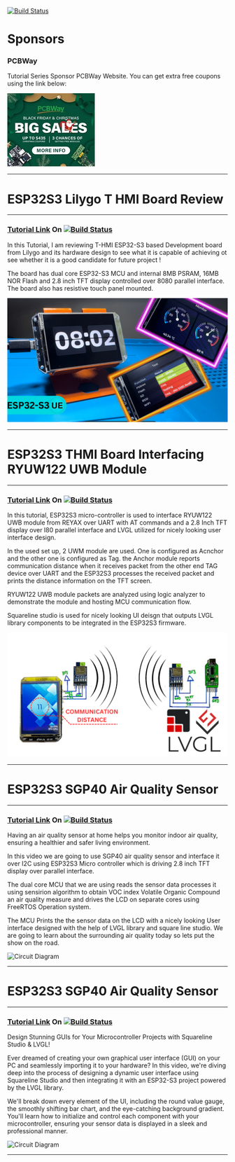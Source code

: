 [![Build Status](https://img.shields.io/badge/USEFUL%20ELECTRONICS-YOUTUBE-red)](https://www.youtube.com/user/wardzx1)

# Sponsors

### PCBWay
Tutorial Series Sponsor PCBWay Website. You can get extra free coupons using the link below:

[<img src="https://github.com/UsefulElectronics/esp32s3-lilygo-thmi-ryuw122/blob/main/pictures/pcbwaybanner.jpg">](https://www.pcbway.com/setinvite.aspx?inviteid=582640)

***
# ESP32S3 Lilygo T HMI Board Review
***
### [Tutorial Link](https://youtu.be/12MyKaSyPj4) On [![Build Status](https://img.shields.io/badge/YouTube-FF0000?style=for-the-badge&logo=youtube&logoColor=white)](https://www.youtube.com/wardzx1) 

In this Tutorial, I am reviewing T-HMI ESP32-S3 based Development board from Lilygo and its hardware design to see what it is capable of achieving ot see whether it is a good candidate for future project !

The board has dual core ESP32-S3 MCU and internal 8MB PSRAM, 16MB  NOR Flash and 2.8 inch TFT display controlled over 8080 parallel interface. The board also has resistive touch panel mounted.

![Circuit Diagram](https://github.com/UsefulElectronics/esp32s3-lilygo-thmi-ryuw122/blob/main/pictures/THMI.png)
***

# ESP32S3 THMI Board Interfacing RYUW122 UWB Module
***
### [Tutorial Link](https://youtu.be/anwFOHaNnUQ) On [![Build Status](https://img.shields.io/badge/YouTube-FF0000?style=for-the-badge&logo=youtube&logoColor=white)](https://www.youtube.com/wardzx1) 

In this tutorial, ESP32S3 micro-controller is used to interface RYUW122 UWB module from REYAX over UART with AT commands and a 2.8 Inch TFT display over I80 parallel interface and LVGL utilized for nicely looking user interface design.

In the used set up, 2 UWM module are used. One is configured as Acnchor and the other one is configured as Tag. the Anchor module reports communication distance when it receives packet from the other end TAG device over UART and the ESP32S3 processes the received packet and prints the distance information on the TFT screen. 

RYUW122 UWB module packets are analyzed using logic analyzer to demonstrate the module and hosting MCU communication flow.

Squareline studio is used for nicely looking UI deisgn that outputs LVGL library components to be integrated in the ESP32S3 firmware.

![Circuit Diagram](https://github.com/UsefulElectronics/esp32s3-lilygo-thmi-ryuw122/blob/main/pictures/uwb%20cover.png)

***
# ESP32S3 SGP40 Air Quality Sensor
***
### [Tutorial Link](https://youtu.be/_cIWVNCPDKA) On [![Build Status](https://img.shields.io/badge/YouTube-FF0000?style=for-the-badge&logo=youtube&logoColor=white)](https://www.youtube.com/wardzx1) 

Having an air quality sensor at home helps you monitor indoor air quality, ensuring a healthier and safer living environment.

In this video we are going to use SGP40 air quality sensor and interface it over I2C using ESP32S3 Micro controller which is driving 2.8 inch TFT display over parallel interface.

The dual core MCU that we are using reads the sensor data processes it using sensirion algorithm to obtain VOC index Volatile Organic Compound an air quality measure and drives the LCD on separate cores using FreeRTOS Operation system.

The MCU Prints the the sensor data on the LCD with a nicely looking User interface designed with the help of LVGL library and square line studio. We are going to learn about the surrounding air quality today so lets put the show on the road.

![Circuit Diagram](https://github.com/UsefulElectronics/esp32s3-lilygo-thmi-ryuw122/blob/main/pictures/spg40%20thumnail.png)
***

# ESP32S3 SGP40 Air Quality Sensor
***
### [Tutorial Link](https://youtu.be/A8EMmGQPYvc) On [![Build Status](https://img.shields.io/badge/YouTube-FF0000?style=for-the-badge&logo=youtube&logoColor=white)](https://www.youtube.com/wardzx1) 

Design Stunning GUIs for Your Microcontroller Projects with Squareline Studio & LVGL!

Ever dreamed of creating your own graphical user interface (GUI) on your PC and seamlessly importing it to your hardware? In this video, we're diving deep into the process of designing a dynamic user interface using Squareline Studio and then integrating it with an ESP32-S3 project powered by the LVGL library.

We'll break down every element of the UI, including the round value gauge, the smoothly shifting bar chart, and the eye-catching background gradient. You'll learn how to initialize and control each component with your microcontroller, ensuring your sensor data is displayed in a sleek and professional manner.

![Circuit Diagram](https://github.com/UsefulElectronics/esp32s3-lilygo-thmi-ryuw122/blob/main/pictures/AIR%20QUALITY%20SENSOR%20GUI.png)
***